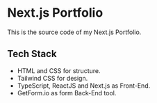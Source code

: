 # Next.js Portfolio

This is the source code of my Next.js Portfolio.

## Tech Stack

- HTML and CSS for structure.
- Tailwind CSS for design. 
- TypeScript, ReactJS and Next.js as Front-End.
- GetForm.io as form Back-End tool.
